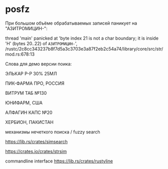 # posfz

При большом объёме обрабатываемых записей паникует на "АЗИТРОМИЦИН-":

thread 'main' panicked at 'byte index 21 is not a char boundary; it is inside 'Н' (bytes 20..22) of `АЗИТРОМИЦИН-`', /rustc/2c8cc343237b8f7d5a3c3703e3a87f2eb2c54a74/library/core/src/str/mod.rs:678:13


Слова для демо версии поика:

ЭЛЬКАР Р-Р 30% 25МЛ

ПИК-ФАРМА ПРО, РОССИЯ

ВИТРУМ ТАБ №130

ЮНИФАРМ, США

АЛФАГИН КАПС №20

ХЕРБИОН, ПАКИСТАН


механизмы нечеткого поиска / fuzzy search

https://lib.rs/crates/simsearch

https://crates.io/crates/strsim

commandline interface https://lib.rs/crates/rustyline
